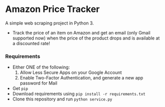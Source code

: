 # Amazon Price Tracker
A simple web scraping project in Python 3. 
* Track the price of an item on Amazon and get an email (only Gmail supported now) when the price
of the product drops and is available at a discounted rate!

### Requirements
* Either ONE of the following:
   1. Allow Less Secure Apps on your Google Account
   2. Enable Two-Factor Authentication, and generate a new app password for Mail
* Get `pip` 
* Download requirements using `pip install -r requirements.txt`
* Clone this repository and run `python service.py`
